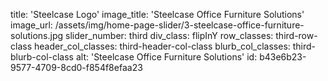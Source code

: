 title: 'Steelcase Logo'
image_title: 'Steelcase Office Furniture Solutions'
image_url: /assets/img/home-page-slider/3-steelcase-office-furniture-solutions.jpg
slider_number: third
div_class: flipInY
row_classes: third-row-class
header_col_classes: third-header-col-class
blurb_col_classes: third-blurb-col-class
alt: 'Steelcase Office Furniture Solutions'
id: b43e6b23-9577-4709-8cd0-f854f8efaa23
